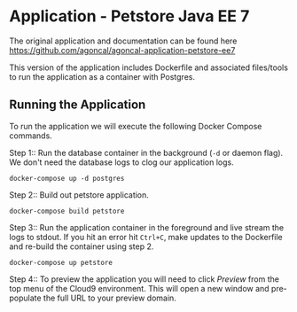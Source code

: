 # Application - Petstore Java EE 7

The original application and documentation can be found here https://github.com/agoncal/agoncal-application-petstore-ee7

This version of the application includes Dockerfile and associated files/tools to run the application as 
a container with Postgres.

## Running the Application
To run the application we will execute the following Docker Compose commands.

Step 1:: Run the database container in the background (`-d` or daemon flag). We don't need the database logs to clog our application logs.
```
docker-compose up -d postgres
```

Step 2:: Build out petstore application.
```
docker-compose build petstore
```

Step 3:: Run the application container in the foreground and live stream the logs to stdout. If you hit an error hit `Ctrl+C`, make updates to the Dockerfile and re-build the container using step 2.

```
docker-compose up petstore
```
Step 4:: To preview the application you will need to click *Preview* from the top menu of the Cloud9 environment. This will open a new window and pre-populate the full URL to your preview domain.